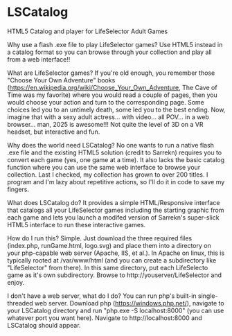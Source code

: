 # LSCatalog
HTML5 Catalog and player for LifeSelector Adult Games

Why use a flash .exe file to play LifeSelector games? Use HTML5 instead in a catalog format so you can browse through your collection and play all from a web interface!!

What are LifeSelector games?
If you're old enough, you remember those "Choose Your Own Adventure" books (https://en.wikipedia.org/wiki/Choose_Your_Own_Adventure, The Cave of Time was my favorite) where you would read a couple of pages, then you would choose your action and turn to the corresponding page. Some choices led you to an untimely death, some led you to the best ending. Now, imagine that with a sexy adult actress... with video... all POV... in a web browser... man, 2025 is awesome!!! Not quite the level of 3D on a VR headset, but interactive and fun.

Why does the world need LSCatalog?
No one wants to run a native flash .exe file and the existing HTML5 solution (credit to Sarrekn) requires you to convert each game (yes, one game at a time). It also lacks the basic catalog function where you can use the same web interface to browse your collection. Last I checked, my collection has grown to over 200 titles. I program and I'm lazy about repetitive actions, so I'll do it in code to save my fingers.

What does LSCatalog do?
It provides a simple HTML/Responsive interface that catalogs all your LifeSelector games including the starting graphic from each game and lets you launch a modifed version of Sarrekn's super-slick HTML5 interface to run these interactive games.

How do I run this?
Simple. Just download the three required files (index.php, runGame.html, logo.svg) and place them into a directory on your php-capable web server (Apache, IIS, et al.). In Apache on linux, this is typically rooted at /var/www/html (and you can create a subdirectory like "LifeSelector" from there). In this same directory, put each LifeSelecto game as it's own subdirectory. Browse to http://youserver/LifeSelector and enjoy.

I don't have a web server, what do I do?
You can run php's built-in single-threaded web server. Download php (https://windows.php.net/), navigate to your LSCatalog directory and run "php.exe -S localhost:8000" (you can use whatever port you want here). Navigate to http://localhost:8000 and LSCatalog should appear.


